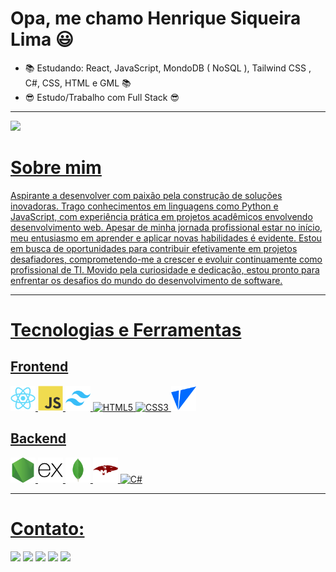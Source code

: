 #  Opa, me chamo Henrique Siqueira Lima 😃

<ul>
<li> 📚 Estudando: React, JavaScript, MondoDB ( NoSQL ), Tailwind CSS , C#, CSS, HTML e GML 📚</li>
<li> 😎 Estudo/Trabalho com Full Stack 😎</li>
</ul>

<hr/>

<link rel="stylesheet" href="https://cdn.jsdelivr.net/gh/devicons/devicon@v2.15.1/devicon.min.css">

<i class="devicon-html5-plain"></i>
          

<a href="https://beacons.ai/HenriqueSL15">
<img height="180em" src="https://github-readme-stats.vercel.app/api?username=HenriqueSL15&show_icons=true&theme=dark&include_all_commits=true&count_private=true"/>
<!-- <img height="180em" src="https://github-readme-stats.vercel.app/api/top_langs/?username=HenriqueSL15&layout=compact&langs_count=16&theme=dark"/>-->


# Sobre mim
Aspirante a desenvolver com paixão pela construção de soluções inovadoras. Trago conhecimentos em linguagens como Python e JavaScript, com experiência prática em projetos acadêmicos envolvendo desenvolvimento web. Apesar de minha jornada profissional estar no início, meu entusiasmo em aprender e aplicar novas habilidades é evidente. Estou em busca de oportunidades para contribuir efetivamente em projetos desafiadores, comprometendo-me a crescer e evoluir continuamente como profissional de TI. Movido pela curiosidade e dedicação, estou pronto para enfrentar os desafios do mundo do desenvolvimento de software.

<hr/>
  
# Tecnologias e Ferramentas

## Frontend
<div style="display: inline_block">
  <img src="https://github.com/devicons/devicon/blob/master/icons/react/react-original.svg" height="40" width="40" alt="React"> 
  <img src="https://github.com/devicons/devicon/blob/master/icons/javascript/javascript-original.svg" height="40" width="40" alt="JavaScript"> 
  <img src="https://github.com/devicons/devicon/blob/master/icons/tailwindcss/tailwindcss-original.svg" height="40" width="40" alt="TailwindCSS">
  <img src="https://cdn.jsdelivr.net/gh/devicons/devicon/icons/html5/html5-original.svg" height="40" width="40" alt="HTML5" />
  <img src="https://cdn.jsdelivr.net/gh/devicons/devicon/icons/css3/css3-original.svg" height="40" width="40" alt="CSS3" />
  <img src="https://github.com/devicons/devicon/blob/master/icons/vite/vite-original.svg" height="40" width="40" alt="Vite">
</div>

## Backend
<div style="display: inline_block">
  <img src="https://github.com/devicons/devicon/blob/master/icons/nodejs/nodejs-original.svg" height="40" width="40" alt="Node.js"> 
  <img src="https://github.com/devicons/devicon/blob/master/icons/express/express-original.svg" height="40" width="40" alt="Express">
  <img src="https://github.com/devicons/devicon/blob/master/icons/mongodb/mongodb-original.svg" height="40" width="40" alt="MongoDB"> 
  <img src="https://github.com/devicons/devicon/blob/master/icons/mongoose/mongoose-original.svg" height="40" width="40" alt="Mongoose">
  <img src="https://cdn.jsdelivr.net/gh/devicons/devicon/icons/csharp/csharp-original.svg" height="40" width="40" alt="C#"/>
</div>

<hr/>

# Contato:
<div>
<a href="https://www.linkedin.com/in/henrique-siqueira-lima-001219237/" target="_blank"><img src="https://img.shields.io/badge/LinkedIn-0077B5?style=for-the-badge&logo=linkedin&logoColor=white" target="_blank"></a>
<a href="https://www.youtube.com/c/HenryByte" target="_blank"><img src="https://img.shields.io/badge/YouTube-FF0000?style=for-the-badge&logo=youtube&logoColor=white" target="_blank"></a>
<a href="https://twitter.com/byte_henry" target="_blank"><img src="https://img.shields.io/badge/Twitter-1DA1F2?style=for-the-badge&logo=twitter&logoColor=white" target="_blank"></a>
<a href="https://www.facebook.com/profile.php?id=100017863248792" target="_blank"><img src="https://img.shields.io/badge/Facebook-1877F2?style=for-the-badge&logo=facebook&logoColor=white" target="_blank"></a>
<a href="mailto:henrynyyls@gmail.com" target="_blank"><img src="https://img.shields.io/badge/Gmail-D14836?style=for-the-badge&logo=gmail&logoColor=white" target="_blank"></a>
